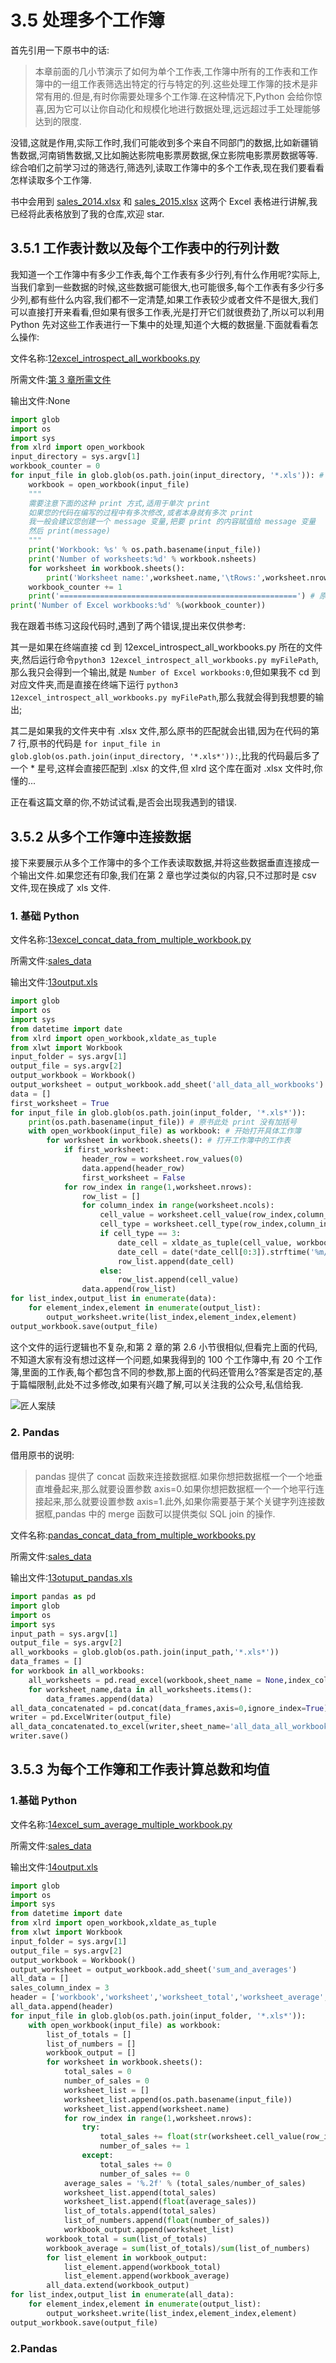 # 3.5 处理多个工作簿

首先引用一下原书中的话:

> 本章前面的几小节演示了如何为单个工作表,工作簿中所有的工作表和工作簿中的一组工作表筛选出特定的行与特定的列.这些处理工作簿的技术是非常有用的.但是,有时你需要处理多个工作簿.在这种情况下,Python 会给你惊喜,因为它可以让你自动化和规模化地进行数据处理,远远超过手工处理能够达到的限度.

没错,这就是作用,实际工作时,我们可能收到多个来自不同部门的数据,比如新疆销售数据,河南销售数据,又比如腕达影院电影票房数据,保立影院电影票房数据等等.综合咱们之前学习过的筛选行,筛选列,读取工作簿中的多个工作表,现在我们要看看怎样读取多个工作簿.

书中会用到 [sales_2014.xlsx](https://github.com/wyqdgggfk/Python-Data-Analyze/blob/master/第%203%20章所需资料/sales_2014.xlsx) 和 [sales_2015.xlsx](https://github.com/wyqdgggfk/Python-Data-Analyze/blob/master/第%203%20章所需资料/sales_2015.xlsx) 这两个 Excel 表格进行讲解,我已经将此表格放到了我的仓库,欢迎 star.

## 3.5.1 工作表计数以及每个工作表中的行列计数

我知道一个工作簿中有多少工作表,每个工作表有多少行列,有什么作用呢?实际上,当我们拿到一些数据的时候,这些数据可能很大,也可能很多,每个工作表有多少行多少列,都有些什么内容,我们都不一定清楚,如果工作表较少或者文件不是很大,我们可以直接打开来看看,但如果有很多工作表,光是打开它们就很费劲了,所以可以利用 Python 先对这些工作表进行一下集中的处理,知道个大概的数据量.下面就看看怎么操作:

文件名称:[12excel_introspect_all_workbooks.py](https://github.com/wyqdgggfk/Python-Data-Analyze/blob/master/第%203%20章所需资料/12excel_introspect_all_workbooks.py)

所需文件:[第 3 章所需文件](https://github.com/wyqdgggfk/Python-Data-Analyze/tree/master/第%203%20章所需资料)

输出文件:None

```python
import glob
import os
import sys
from xlrd import open_workbook
input_directory = sys.argv[1]
workbook_counter = 0
for input_file in glob.glob(os.path.join(input_directory, '*.xls')): # 原书中的匹配是 '*.xls*',但这会匹配 xlsx 的文件
	workbook = open_workbook(input_file)
	"""
	需要注意下面的这种 print 方式,适用于单次 print
	如果您的代码在编写的过程中有多次修改,或者本身就有多次 print
	我一般会建议您创建一个 message 变量,把要 print 的内容赋值给 message 变量
	然后 print(message)
	"""
	print('Workbook: %s' % os.path.basename(input_file))
	print('Number of worksheets:%d' % workbook.nsheets)
	for worksheet in workbook.sheets():
		print('Worksheet name:',worksheet.name,'\tRows:',worksheet.nrows,'\tColumns:',worksheet.ncols)
	workbook_counter += 1	
	print('=====================================================') # 原书没有这一段,我加上作为分割线
print('Number of Excel workbooks:%d' %(workbook_counter))
```

我在跟着书练习这段代码时,遇到了两个错误,提出来仅供参考:

其一是如果在终端直接 cd 到 12excel_introspect_all_workbooks.py 所在的文件夹,然后运行命令`python3 12excel_introspect_all_workbooks.py myFilePath`,那么我只会得到一个输出,就是 `Number of Excel workbooks:0`,但如果我不 cd 到对应文件夹,而是直接在终端下运行 `python3 12excel_introspect_all_workbooks.py myFilePath`,那么我就会得到我想要的输出;

其二是如果我的文件夹中有 .xlsx 文件,那么原书的匹配就会出错,因为在代码的第 7 行,原书的代码是 `for input_file in glob.glob(os.path.join(input_directory, '*.xls*')):`,比我的代码最后多了一个 * 星号,这样会直接匹配到 .xlsx 的文件,但 xlrd 这个库在面对 .xlsx 文件时,你懂的...

正在看这篇文章的你,不妨试试看,是否会出现我遇到的错误.

## 3.5.2 从多个工作簿中连接数据

接下来要展示从多个工作簿中的多个工作表读取数据,并将这些数据垂直连接成一个输出文件.如果您还有印象,我们在第 2 章也学过类似的内容,只不过那时是 csv 文件,现在换成了 xls 文件.

### 1. 基础 Python

文件名称:[13excel_concat_data_from_multiple_workbook.py](https://github.com/wyqdgggfk/Python-Data-Analyze/blob/master/第%203%20章所需资料/13excel_concat_data_from_multiple_workbook.py)

所需文件:[sales_data](https://github.com/wyqdgggfk/Python-Data-Analyze/tree/master/第%203%20章所需资料/sales_data)

输出文件:[13output.xls](https://github.com/wyqdgggfk/Python-Data-Analyze/blob/master/第%203%20章所需资料/13output.xls)

```python
import glob
import os
import sys
from datetime import date 
from xlrd import open_workbook,xldate_as_tuple
from xlwt import Workbook
input_folder = sys.argv[1]
output_file = sys.argv[2]
output_workbook = Workbook()
output_worksheet = output_workbook.add_sheet('all_data_all_workbooks')
data = []
first_worksheet = True
for input_file in glob.glob(os.path.join(input_folder, '*.xls*')): 
	print(os.path.basename(input_file)) # 原书此处 print 没有加括号
	with open_workbook(input_file) as workbook: # 开始打开具体工作簿
		for worksheet in workbook.sheets(): # 打开工作簿中的工作表
			if first_worksheet:
				header_row = worksheet.row_values(0)
				data.append(header_row)
				first_worksheet = False
			for row_index in range(1,worksheet.nrows):
				row_list = []
				for column_index in range(worksheet.ncols):
					cell_value = worksheet.cell_value(row_index,column_index)
					cell_type = worksheet.cell_type(row_index,column_index)
					if cell_type == 3:
						date_cell = xldate_as_tuple(cell_value, workbook.datemode)
						date_cell = date(*date_cell[0:3]).strftime('%m/%d/%Y')
						row_list.append(date_cell)
					else:
						row_list.append(cell_value)
				data.append(row_list)
for list_index,output_list in enumerate(data):
	for element_index,element in enumerate(output_list):
		output_worksheet.write(list_index,element_index,element)
output_workbook.save(output_file)		
```

这个文件的运行逻辑也不复杂,和第 2 章的第 2.6 小节很相似,但看完上面的代码,不知道大家有没有想过这样一个问题,如果我得到的 100 个工作簿中,有 20 个工作簿,里面的工作表,每个都包含不同的参数,那上面的代码还管用么?答案是否定的,基于篇幅限制,此处不过多修改,如果有兴趣了解,可以关注我的公众号,私信给我.

![匠人案牍](https://tva1.sinaimg.cn/large/0082zybpgy1gbvv8r5jf9j3076076t96.jpg)

### 2. Pandas

借用原书的说明:

> pandas 提供了 concat 函数来连接数据框.如果你想把数据框一个一个地垂直堆叠起来,那么就要设置参数 axis=0.如果你想把数据框一个一个地平行连接起来,那么就要设置参数 axis=1.此外,如果你需要基于某个关键字列连接数据框,pandas 中的 merge 函数可以提供类似 SQL join 的操作.

文件名称:[pandas_concat_data_from_multiple_workbooks.py](https://github.com/wyqdgggfk/Python-Data-Analyze/blob/master/第%203%20章所需资料/pandas_concat_data_from_multiple_workbooks.py)

所需文件:[sales_data](https://github.com/wyqdgggfk/Python-Data-Analyze/tree/master/第%203%20章所需资料/sales_data)

输出文件:[13otuput_pandas.xls](https://github.com/wyqdgggfk/Python-Data-Analyze/blob/master/第%203%20章所需资料/13otuput_pandas.xls)

```python
import pandas as pd
import glob
import os
import sys
input_path = sys.argv[1]
output_file = sys.argv[2]
all_workbooks = glob.glob(os.path.join(input_path,'*.xls*'))
data_frames = []
for workbook in all_workbooks:
	all_worksheets = pd.read_excel(workbook,sheet_name = None,index_col=None)
	for worksheet_name,data in all_worksheets.items():
		data_frames.append(data)
all_data_concatenated = pd.concat(data_frames,axis=0,ignore_index=True)
writer = pd.ExcelWriter(output_file)
all_data_concatenated.to_excel(writer,sheet_name='all_data_all_workbooks',index=False)
writer.save()
```

## 3.5.3 为每个工作簿和工作表计算总数和均值

### 1.基础 Python

文件名称:[14excel_sum_average_multiple_workbook.py](https://github.com/wyqdgggfk/Python-Data-Analyze/blob/master/第%203%20章所需资料/14excel_sum_average_multiple_workbook.py)

所需文件:[sales_data](https://github.com/wyqdgggfk/Python-Data-Analyze/tree/master/第%203%20章所需资料/sales_data)

输出文件:[14output.xls](https://github.com/wyqdgggfk/Python-Data-Analyze/blob/master/第%203%20章所需资料/14output.xls)

```python
import glob
import os
import sys
from datetime import date 
from xlrd import open_workbook,xldate_as_tuple	
from xlwt import Workbook
input_folder = sys.argv[1]
output_file = sys.argv[2]
output_workbook = Workbook()
output_worksheet = output_workbook.add_sheet('sum_and_averages')
all_data = []
sales_column_index = 3
header = ['workbook','worksheet','worksheet_total','worksheet_average','workbook_total','workbook_average']
all_data.append(header)
for input_file in glob.glob(os.path.join(input_folder, '*.xls*')):
	with open_workbook(input_file) as workbook:
		list_of_totals = []
		list_of_numbers = []
		workbook_output = []
		for worksheet in workbook.sheets():
			total_sales = 0
			number_of_sales = 0
			worksheet_list = []
			worksheet_list.append(os.path.basename(input_file))
			worksheet_list.append(worksheet.name)
			for row_index in range(1,worksheet.nrows):
				try:
					total_sales += float(str(worksheet.cell_value(row_index,sales_column_index)).strip('$').replace(',',''))
					number_of_sales += 1
				except:
					total_sales += 0
					number_of_sales += 0
			average_sales = '%.2f' % (total_sales/number_of_sales)
			worksheet_list.append(total_sales)
			worksheet_list.append(float(average_sales))
			list_of_totals.append(total_sales)
			list_of_numbers.append(float(number_of_sales))
			workbook_output.append(worksheet_list)
		workbook_total = sum(list_of_totals)
		workbook_average = sum(list_of_totals)/sum(list_of_numbers)
		for list_element in workbook_output:
			list_element.append(workbook_total)
			list_element.append(workbook_average)
		all_data.extend(workbook_output)
for list_index,output_list in enumerate(all_data):
	for element_index,element in enumerate(output_list):
		output_worksheet.write(list_index,element_index,element)
output_workbook.save(output_file)
```

### 2.Pandas


































